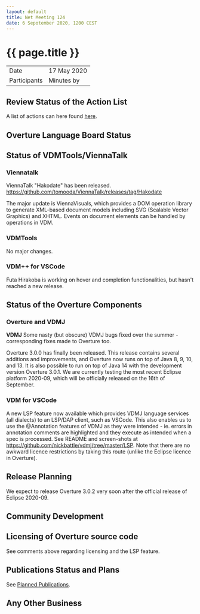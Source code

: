 ```yaml
---
layout: default
title: Net Meeting 124
date: 6 Sepotember 2020, 1200 CEST
---
```


<script src="http://code.jquery.com/jquery-1.11.1.min.js">
</script>
<script src="/javascripts/edit.js"></script>
<script>setEditButonNm();</script>

# {{ page.title }}

|||
|---|---|
| Date | 17 May 2020 |
| Participants  |   Minutes by   |

## Review Status of the Action List

A list of actions can here found [here](https://github.com/overturetool/overturetool.github.io/issues?q=is%3Aissue+is%3Aopen+label%3A%22action+net-meeting%22).



## Overture Language Board Status


## Status of VDMTools/ViennaTalk

### Viennatalk

ViennaTalk "Hakodate" has been released. https://github.com/tomooda/ViennaTalk/releases/tag/Hakodate

The major update is ViennaVisuals, which provides a DOM operation library to generate XML-based document models including SVG (Scalable Vector Graphics) and XHTML. Events on document elements can be handled by operations in VDM.

### VDMTools

No major changes.

### VDM++ for VSCode

Futa Hirakoba is working on hover and completion functionalities, but hasn't reached a new release.

##  Status of the Overture Components

### Overture and VDMJ

**VDMJ** Some nasty (but obscure) VDMJ bugs fixed over the summer - corresponding fixes made to Overture too.

Overture 3.0.0 has finally been released. This release contains several additions and improvements, and Overture now runs on top of Java 8, 9, 10, and 13. It is also possible to run on top of Java 14 with the development version Overture 3.0.1. We are currently testing the most recent Eclipse platform 2020-09, which will be officially released on the 16th of September. 

### VDM for VSCode

A new LSP feature now available which provides VDMJ language services (all dialects) to an LSP/DAP client, such as VSCode. This also enables us to use the @Annotation features of VDMJ as they were intended - ie. errors in annotation comments are highlighted and they execute as intended when a spec is processed. See README and screen-shots at https://github.com/nickbattle/vdmj/tree/master/LSP. Note that there are no awkward licence restrictions by taking this route (unlike the Eclipse licence in Overture).


##  Release Planning

We expect to release Overture 3.0.2 very soon after the official release of Eclipse 2020-09.  

##  Community Development

##  Licensing of Overture source code

See comments above regarding licensing and the LSP feature.

##  Publications Status and Plans

See [Planned Publications](http://overturetool.org/publications/PlannedPublications.html).


##  Any Other Business


<div id="edit_page_div"></div>

